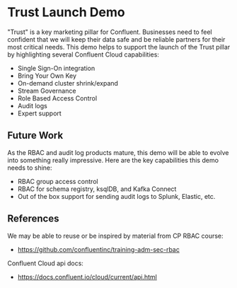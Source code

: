 # Trust Launch Demo

"Trust" is a key marketing pillar for Confluent. Businesses need to feel confident that we will keep their data safe and be reliable partners for their most critical needs. This demo helps to support the launch of the Trust pillar by highlighting several Confluent Cloud capabilities:
- Single Sign-On integration
- Bring Your Own Key
- On-demand cluster shrink/expand
- Stream Governance
- Role Based Access Control
- Audit logs
- Expert support


## Future Work
As the RBAC and audit log products mature, this demo will be able to evolve into something really impressive. Here are the key capabilities this demo needs to shine:
- RBAC group access control
- RBAC for schema registry, ksqlDB, and Kafka Connect
- Out of the box support for sending audit logs to Splunk, Elastic, etc.

## References

We may be able to reuse or be inspired by material from CP RBAC course:
- https://github.com/confluentinc/training-adm-sec-rbac

Confluent Cloud api docs:
- https://docs.confluent.io/cloud/current/api.html